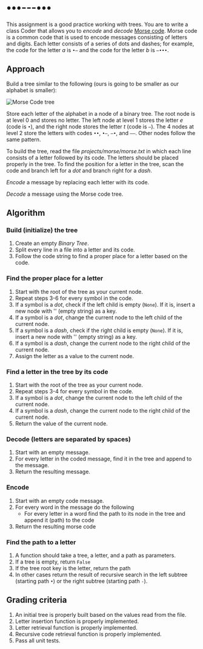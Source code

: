 # •••---•••

This assignment is a good practice working with trees. You are to write a class Coder that allows you to _encode_ and _decode_ [Morse code](https://en.wikipedia.org/wiki/Morse_code). Morse code is a common code that is used to encode messages consisting of letters and digits. Each letter consists of a series of dots and dashes; for example, the code for the letter _a_ is `•–` and the code for the letter _b_ is `–•••`.

## Approach

Build a tree similar to the following (ours is going to be smaller as our alphabet is smaller):

![Morse Code tree](https://upload.wikimedia.org/wikipedia/commons/c/ca/Morse_code_tree3.png)

Store each letter of the alphabet in a node of a binary tree. The root node is at level 0 and stores no letter. The left node at level 1 stores the letter _e_ (code is `•`), and the right node stores the letter _t_ (code is `–`). The 4 nodes at level 2 store the letters with codes `••`, `•–`, `–•`, and `––`. Other nodes follow the same pattern.

To build the tree, read the file _projects/morse/morse.txt_ in which each line consists of a letter followed by its code. The letters should be placed properly in the tree. To find the position for a letter in the tree, scan the code and branch left for a _dot_ and branch right for a _dash_.

_Encode_ a message by replacing each letter with its code.

_Decode_ a message using the Morse code tree.

## Algorithm

### Build (initialize) the tree

1. Create an empty _Binary Tree_.
2. Split every line in a file into a letter and its code.
3. Follow the code string to find a proper place for a letter based on the code.

### Find the proper place for a letter

1. Start with the root of the tree as your current node.
2. Repeat steps 3-6 for every symbol in the code.
3. If a symbol is a _dot_, check if the left child is empty (`None`). If it is, insert a new node with '' (empty string) as a key.
4. If a symbol is a _dot_, change the current node to the left child of the current node.
5. If a symbol is a _dash_, check if the right child is empty (`None`). If it is, insert a new node with '' (empty string) as a key.
6. If a symbol is a _dash_, change the current node to the right child of the current node.
7. Assign the letter as a value to the current node.

### Find a letter in the tree by its code

1. Start with the root of the tree as your current node.
2. Repeat steps 3-4 for every symbol in the code.
3. If a symbol is a _dot_, change the current node to the left child of the current node.
4. If a symbol is a _dash_, change the current node to the right child of the current node.
5. Return the value of the current node.

### Decode (letters are separated by spaces)

1. Start with an empty message.
2. For every letter in the coded message, find it in the tree and append to the message.
3. Return the resulting message.

### Encode

1. Start with an empty code message.
2. For every word in the message do the following
   - For every letter in a word find the path to its node in the tree and append it (path) to the code
3. Return the resulting morse code

### Find the path to a letter

1. A function should take a tree, a letter, and a path as parameters.
2. If a tree is empty, return `False`
3. If the tree root key is the letter, return the path
4. In other cases return the result of recursive search in the left subtree (starting path `•`) or the right subtree (starting path `-`).

## Grading criteria

1. An initial tree is properly built based on the values read from the file.
2. Letter insertion function is properly implemented.
3. Letter retrieval function is properly implemented.
4. Recursive code retrieval function is properly implemented.
5. Pass all unit tests.
